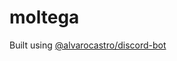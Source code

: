 # moltega

Built using [@alvarocastro/discord-bot](https://www.npmjs.com/package/@alvarocastro/discord-bot)
